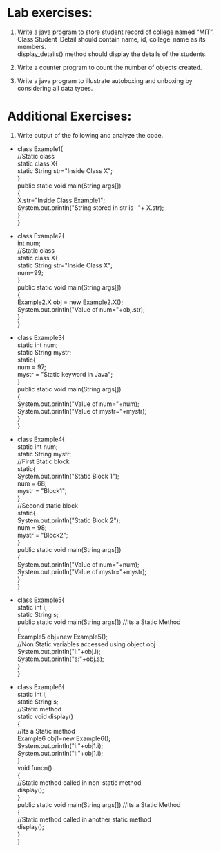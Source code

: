# Lab exercises:
1.	Write a java program to store student record of college named “MIT”. Class Student_Detail should contain name, id, college_name as its members.<br>display_details() method should display the details of the students.

2.	Write a counter program to count the number of objects created.

3.	Write a java program to illustrate autoboxing and unboxing by considering all data types. 

# Additional Exercises:
1)	Write output of the following and analyze the code.
- class Example1{<br>
  //Static class<br>
  static class X{<br>
      static String str="Inside Class X";<br>
  }<br>
  public static void main(String args[])<br>
  {<br>
      X.str="Inside Class Example1";<br>
      System.out.println("String stored in str is- "+ X.str);<br>
  }<br>
}<br>

- class Example2{<br>
   int num;<br>
   //Static class<br>
   static class X{<br>
      static String str="Inside Class X";<br>
      num=99;<br>
   }<br>
   public static void main(String args[])<br>
   {<br>
      Example2.X obj = new Example2.X();<br>
      System.out.println("Value of num="+obj.str);<br>
   }<br>
}<br>

- class Example3{<br>
   static int num;<br>
   static String mystr;<br>
   static{<br>
      num = 97;<br>
      mystr = "Static keyword in Java";<br>
   }<br>
   public static void main(String args[])<br>
   {<br>
      System.out.println("Value of num="+num);<br>
      System.out.println("Value of mystr="+mystr);<br>
   }<br>
}<br>

- class Example4{<br>
   static int num;<br>
   static String mystr;<br>
   //First Static block<br>
   static{<br>
      System.out.println("Static Block 1");<br>
      num = 68;<br>
      mystr = "Block1";<br>
  } <br>
  //Second static block<br>
  static{<br>
      System.out.println("Static Block 2");<br>
      num = 98;<br>
      mystr = "Block2";<br>
  }<br>
  public static void main(String args[])<br>
  {<br>
      System.out.println("Value of num="+num);<br>
      System.out.println("Value of mystr="+mystr);<br>
   }<br>
}<br>


- class Example5{<br>
   static int i;<br>
   static String s;<br>
   public static void main(String args[]) //Its a Static Method<br>
   {<br>
       Example5 obj=new Example5();<br>
       //Non Static variables accessed using object obj<br>
       System.out.println("i:"+obj.i);<br>
       System.out.println("s:"+obj.s);<br>
   }<br>
}<br>

- class Example6{ <br>
  static int i;<br>
  static String s;<br>
  //Static method<br>
  static void display()<br>
  {<br>
     //Its a Static method<br>
     Example6 obj1=new Example6();<br>
     System.out.println("i:"+obj1.i);<br>
     System.out.println("i:"+obj1.i);<br>
  }<br>
  void funcn()<br>
  {<br>
//Static method called in non-static method<br>
      display();<br>
  }<br>
  public static void main(String args[]) //Its a Static Method<br>
  {<br>
      //Static method called in another static method<br>
      display();<br>
   }<br>
}<br>





